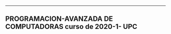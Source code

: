 --------------------------------
PROGRAMACION-AVANZADA DE COMPUTADORAS
curso de 2020-1- UPC
-------------------------------